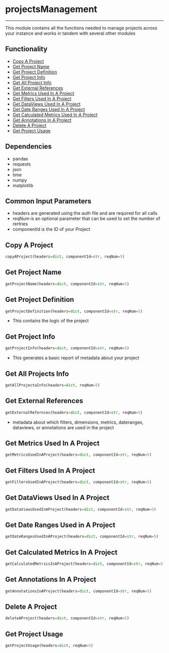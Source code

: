 # projectsManagement
-----------------------
This module contains all the functions needed to manage projects across your instance and works in tandem with several other modules

## Functionality
* [Copy A Project](https://github.com/jaytmii/py2AdobeDocs/blob/main/docs/projectsManagement.md#copy-a-project)
* [Get Project Name](https://github.com/jaytmii/py2AdobeDocs/blob/main/docs/projectsManagement.md#get-project-name)
* [Get Project Definition](https://github.com/jaytmii/py2AdobeDocs/blob/main/docs/projectsManagement.md#get-project-definition)
* [Get Project Info](https://github.com/jaytmii/py2AdobeDocs/blob/main/docs/projectsManagement.md#get-project-info)
* [Get All Project Info](https://github.com/jaytmii/py2AdobeDocs/blob/main/docs/projectsManagement.md#get-all-projects-info)
* [Get External References](https://github.com/jaytmii/py2AdobeDocs/blob/main/docs/projectsManagement.md#get-external-references)
* [Get Metrics Used In A Project](https://github.com/jaytmii/py2AdobeDocs/blob/main/docs/projectsManagement.md#get-metrics-used-in-a-project)
* [Get Filters Used In A Project](https://github.com/jaytmii/py2AdobeDocs/blob/main/docs/projectsManagement.md#get-filters-used-in-a-project)
* [Get DataViews Used In A Project](https://github.com/jaytmii/py2AdobeDocs/blob/main/docs/projectsManagement.md#get-dataviews-used-in-a-project)
* [Get Date Ranges Used In A Project](https://github.com/jaytmii/py2AdobeDocs/blob/main/docs/projectsManagement.md#get-date-ranges-used-in-a-project)
* [Get Calculated Metrics Used In A Project](https://github.com/jaytmii/py2AdobeDocs/blob/main/docs/projectsManagement.md#get-calculated-metrics-in-a-project)
* [Get Annotations In A Project](https://github.com/jaytmii/py2AdobeDocs/blob/main/docs/projectsManagement.md#get-annotations-in-a-project)
* [Delete A Project](https://github.com/jaytmii/py2AdobeDocs/blob/main/docs/projectsManagement.md#delete-a-project)
* [Get Project Usage](https://github.com/jaytmii/py2AdobeDocs/blob/main/docs/projectsManagement.md#get-project-usage)


## Dependencies
* pandas
* requests
* json
* time
* numpy
* matplotlib


## Common Input Parameters
* headers are generated using the auth file and are required for all calls
* reqNum is an optional parameter that can be used to set the number of rertries
* componentId is the ID of your Project

## Copy A Project
```python
copyAProject(headers=dict, componentId=str, reqNum=5)
```

## Get Project Name
```python
getProjectName(headers=dict, componentId=str, reqNum=5)
```

## Get Project Definition
```python
getProjectDefinition(headers=dict, componentId=str, reqNum=5)
```
* This contains the logic of the project

## Get Project Info
```python
getProjectInfo(headers=dict, componentId=str, reqNum=5)
```
* This generates a basic report of metadata about your project

## Get All Projects Info
```python
getAllProjectaInfo(headers=dict, reqNum=5)
```

## Get External References
```python
getExternalRefernces(headers=dict, componentId=str, reqNum=5)
```
* metadata about which filters, dimensions, metrics, dateranges, dataviews, or annotations are used in the project

## Get Metrics Used In A Project
```python
getMetricsUsedInAProject(headers=dict, componentId=str, reqNum=5)
```

## Get Filters Used In A Project
```python
getFiltersUsedInAProject(headers=dict, componentId=str, reqNum=5)
```

## Get DataViews Used In A Project
```python
getDataViewsUsedInAProject(headers=dict, componentId=str, reqNum=5)
```

## Get Date Ranges Used in A Project
```python
getDateRangesUsedInAProject(headers=dict, componentId=str, reqNum=5)
```

## Get Calculated Metrics In A Project
```python
getCalculatedMetricsInAProject(headers=dict, componentId=str, reqNum=5)
```

## Get Annotations In A Project
```python
getAnnotationsInAProject(headers=dict, componentId=str, reqNum=5)
```

## Delete A Project
```python
deleteAProject(headers=dict, componentId=str, reqNum=5)
```

## Get Project Usage
```python
getProjectUsage(headers=dict, reqNum=5)
```

